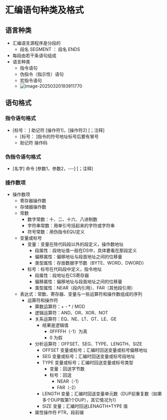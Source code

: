 # 汇编语句种类及格式

## 语言种类

* 汇编语言源程序是分段的
  * 段名 SEGMENT
    ：
    段名 ENDS
* 每段由若干条语句组成
* 语言种类
  * 指令语句
  * 伪指令（指示性）语句
  * 宏指令语句
  * ![image-20250320193911770](D:\study\lianxi\MyLearningDocuments\images\image-20250320193911770.png)

## 语句格式

### 指令语句格式

* [标号： ] 助记符 [操作符1]，[操作符2] [；注释]
  * [标号： ]指令的符号地址标号后要有冒号
  * 助记符 操作码

### 伪指令语句格式

* [名字] 命令 [参数1，参数2，---] [；注释]

### 操作数项

* 操作数项
  * 寄存器操作数
  * 存储器操作数
  * 常数
    * 数字常数：十、二、十六、八进制数
    * 字符串常数：用单引号括起来的字符或字符串
    * 符号常数：用伪指令EQU定义
  * 变量或标号
    * 变量：变量在除代码段以外的段定义，操作数地址
      * 段属性：段地址值一般在DS中，具体要看在那段定义
      * 偏移属性：偏移地址与段首地址之间的位移量
      * 类型属性：存放数据字节数（BYTE、WORD、DWORD）
    * 标号：标号在代码段中定义，指令地址
      * 段属性：段地址在CS寄存器
      * 偏移属性：偏移地址与段首地址之间的位移量
      * 类型属性：NEAR（段内引用）、FAR（其他段引用）
  * 表达式：常数、寄存器、变量与一些运算符和操作数组成的序列
    * 运算符和操作符
      * 算数运算符：+ - * / MOD
      * 逻辑运算符：AND、OR、XOR、NOT
      * 关系运算符：EQ、NE、LT、GT、LE、GE
        * 结果是逻辑值
          * 0FFFFH（-1）为真
          * 0 为假
      * 分析运算符：OFFSET、SEG、TYPE、LENGTH、SIZE
        * OFFSET 变量或标号；汇编时回送变量或标号偏移地址
        * SEG 变量或标号；汇编时回送变量或标号段地址
        * TYPE 变量或标号；汇编时回送变量或标号类型
          * 变量：回送字节数
          * 标号：回送
            * NEAR（-1）
            * FAR（-2）
        * LENGTH 变量；汇编时回送变量单元数（DUP前重复数（如果多个DUP取第1个DUP），其它情况为1）
        * SIZE 变量；汇编时回送LENAGTH*TYPE 值
      * 属性操作符 PTR，段前缀
